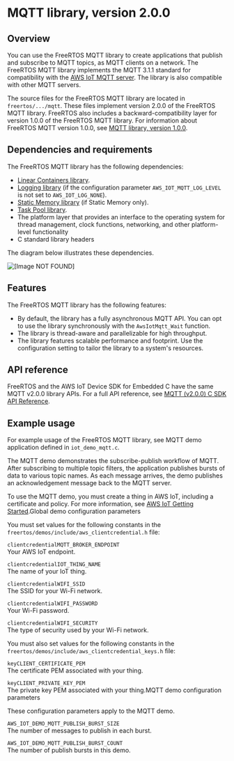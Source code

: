 # MQTT library, version 2\.0\.0<a name="freertos-mqtt-2"></a>

## Overview<a name="freertos-mqtt-2-overview"></a>

You can use the FreeRTOS MQTT library to create applications that publish and subscribe to MQTT topics, as MQTT clients on a network\. The FreeRTOS MQTT library implements the MQTT 3\.1\.1 standard for compatibility with the [AWS IoT MQTT server](https://docs.aws.amazon.com/iot/latest/developerguide/protocols.html#mqtt)\. The library is also compatible with other MQTT servers\.

The source files for the FreeRTOS MQTT library are located in `freertos/.../mqtt`\. These files implement version 2\.0\.0 of the FreeRTOS MQTT library\. FreeRTOS also includes a backward\-compatibility layer for version 1\.0\.0 of the FreeRTOS MQTT library\. For information about FreeRTOS MQTT version 1\.0\.0, see [MQTT library, version 1\.0\.0](freertos-lib-cloud-mqtt.md)\.

## Dependencies and requirements<a name="freertos-mqtt-2-dependencies"></a>

The FreeRTOS MQTT library has the following dependencies:
+ [Linear Containers library](lib-linear.md)\.
+ [Logging library](lib-logging.md) \(if the configuration parameter `AWS_IOT_MQTT_LOG_LEVEL` is not set to `AWS_IOT_LOG_NONE`\)\.
+ [Static Memory library](lib-static.md) \(if Static Memory only\)\.
+ [Task Pool library](task-pool.md)\.
+ The platform layer that provides an interface to the operating system for thread management, clock functions, networking, and other platform\-level functionality
+ C standard library headers

The diagram below illustrates these dependencies\.

![\[Image NOT FOUND\]](http://docs.aws.amazon.com/freertos/latest/userguide/images/MQTT2dependencies.png)

## Features<a name="freertos-mqtt-2-features"></a>

The FreeRTOS MQTT library has the following features:
+ By default, the library has a fully asynchronous MQTT API\. You can opt to use the library synchronously with the `AwsIotMqtt_Wait` function\.
+ The library is thread\-aware and parallelizable for high throughput\.
+ The library features scalable performance and footprint\. Use the configuration setting to tailor the library to a system's resources\.

## API reference<a name="freertos-mqtt-2-api"></a>

FreeRTOS and the AWS IoT Device SDK for Embedded C have the same MQTT v2\.0\.0 library APIs\. For a full API reference, see [MQTT \(v2\.0\.0\) C SDK API Reference](https://docs.aws.amazon.com/freertos/latest/lib-ref/c-sdk/mqtt/index.html)\.

## Example usage<a name="freertos-mqtt-2-example"></a>

For example usage of the FreeRTOS MQTT library, see MQTT demo application defined in `iot_demo_mqtt.c`\.

The MQTT demo demonstrates the subscribe\-publish workflow of MQTT\. After subscribing to multiple topic filters, the application publishes bursts of data to various topic names\. As each message arrives, the demo publishes an acknowledgement message back to the MQTT server\.

To use the MQTT demo, you must create a thing in AWS IoT, including a certificate and policy\. For more information, see [ AWS IoT Getting Started](https://docs.aws.amazon.com/iot/latest/developerguide/iot-gs.html)\.Global demo configuration parameters

You must set values for the following constants in the `freertos/demos/include/aws_clientcredential.h` file:

`clientcredentialMQTT_BROKER_ENDPOINT`  
Your AWS IoT endpoint\.

`clientcredentialIOT_THING_NAME`  
The name of your IoT thing\.

`clientcredentialWIFI_SSID`  
The SSID for your Wi\-Fi network\.

`clientcredentialWIFI_PASSWORD`  
Your Wi\-Fi password\.

`clientcredentialWIFI_SECURITY`  
The type of security used by your Wi\-Fi network\.

You must also set values for the following constants in the `freertos/demos/include/aws_clientcredential_keys.h` file: 

`keyCLIENT_CERTIFICATE_PEM`  
The certificate PEM associated with your thing\.

`keyCLIENT_PRIVATE_KEY_PEM`  
The private key PEM associated with your thing\.MQTT demo configuration parameters

These configuration parameters apply to the MQTT demo\.

`AWS_IOT_DEMO_MQTT_PUBLISH_BURST_SIZE`  
The number of messages to publish in each burst\.

`AWS_IOT_DEMO_MQTT_PUBLISH_BURST_COUNT`  
The number of publish bursts in this demo\.